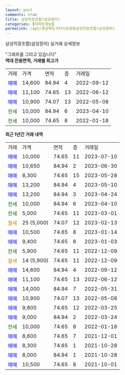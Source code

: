 ```yaml
---
layout: post
comments: true
title: 삼성직장조합(삼성장미)
categories: [아파트정보]
permalink: /apt/경상북도구미시송정동삼성직장조합(삼성장미)
---
```


삼성직장조합(삼성장미) 실거래 상세정보

<script type="text/javascript">
  google.charts.load('current', {'packages':['line', 'corechart']});
  google.charts.setOnLoadCallback(drawChart);

  function drawChart() {
    var data = new google.visualization.DataTable();
    data.addColumn('date', '거래일');
    data.addColumn('number', "매매");
    data.addColumn('number', "전세");
    data.addColumn('number', "전매");

    data.addRows([[new Date(Date.parse("2023-07-10")), 10000, null, null], [new Date(Date.parse("2023-06-30")), 10650, null, null], [new Date(Date.parse("2023-05-28")), 8300, null, null], [new Date(Date.parse("2023-05-10")), 13200, null, null], [new Date(Date.parse("2023-04-24")), 13200, null, null], [new Date(Date.parse("2023-04-10")), null, 10000, null], [new Date(Date.parse("2023-03-01")), null, 5000, null], [new Date(Date.parse("2023-02-13")), null, null, null], [new Date(Date.parse("2023-01-14")), 10500, null, null], [new Date(Date.parse("2023-01-03")), 9400, null, null], [new Date(Date.parse("2022-12-09")), null, 5900, null], [new Date(Date.parse("2022-12-09")), null, null, null], [new Date(Date.parse("2022-09-12")), 14600, null, null], [new Date(Date.parse("2022-06-12")), 11100, null, null], [new Date(Date.parse("2022-05-31")), 14000, null, null], [new Date(Date.parse("2022-05-08")), 10900, null, null], [new Date(Date.parse("2022-03-25")), 9800, null, null], [new Date(Date.parse("2022-03-24")), 9000, null, null], [new Date(Date.parse("2022-01-18")), null, 10000, null], [new Date(Date.parse("2021-12-01")), 8600, null, null], [new Date(Date.parse("2021-10-28")), 8300, null, null], [new Date(Date.parse("2021-10-28")), 8000, null, null], [new Date(Date.parse("2021-10-01")), 10500, null, null]]);

    var options = {
      hAxis: {
        format: 'yyyy/MM/dd'
      },    
      lineWidth: 0,
      pointsVisible: true,    
      title: '최근 1년간 유형별 실거래가 분포',
      legend: { position: 'bottom' }
    };

    var formatter = new google.visualization.NumberFormat({pattern:'###,###'} );
    formatter.format(data, 1);
    formatter.format(data, 2);
    
    setTimeout(function() {
        var chart = new google.visualization.LineChart(document.getElementById('columnchart_material'));
        chart.draw(data, (options));
        document.getElementById('loading').style.display = 'none';
    }, 200);
  }
</script>


<div id="loading" style="z-index:20; display: block; margin-left: 0px">"그래프를 그리고 있습니다"</div>
<div id="columnchart_material" style="width: 95%; margin-left: 0px; display: block"></div>
<!-- contents start -->
<b>역대 전용면적, 거래별 최고가</b>
<table class="sortable">
    <tr>
      <td>거래</td>
      <td>가격</td>
      <td>면적</td>
      <td>층</td>
      <td>거래일</td>
    </tr>
        <tr>
          <td><a style="color: blue">매매</a></td>
          <td>14,600</td>
          <td>84.94</td>
          <td>4</td>
          <td>2022-09-12</td>
        </tr>            <tr>
          <td><a style="color: blue">매매</a></td>
          <td>11,100</td>
          <td>74.65</td>
          <td>13</td>
          <td>2022-06-12</td>
        </tr>            <tr>
          <td><a style="color: blue">매매</a></td>
          <td>10,900</td>
          <td>74.07</td>
          <td>13</td>
          <td>2022-05-08</td>
        </tr>        
        <tr>
              <td><a style="color: darkgreen">전세</a></td>
              <td>10,000</td>
              <td>84.94</td>
              <td>6</td>
              <td>2023-04-10</td>
            </tr>            <tr>
              <td><a style="color: darkgreen">전세</a></td>
              <td>10,000</td>
              <td>74.65</td>
              <td>8</td>
              <td>2022-01-18</td>
            </tr>        
    
</table>

<b>최근 1년간 거래 내역</b>

<table class="sortable">
    <tr>
      <td>거래</td>
      <td>가격</td>
      <td>면적</td>
      <td>층</td>
      <td>거래일</td>
    </tr>
    <tr>
      <td><a style="color: blue">매매</a></td>
      <td>10,000</td>
      <td>74.65</td>
      <td>11</td>
      <td>2023-07-10</td>
    </tr>          <tr>
      <td><a style="color: blue">매매</a></td>
      <td>10,650</td>
      <td>84.94</td>
      <td>2</td>
      <td>2023-06-30</td>
    </tr>          <tr>
      <td><a style="color: blue">매매</a></td>
      <td>8,300</td>
      <td>74.65</td>
      <td>15</td>
      <td>2023-05-28</td>
    </tr>          <tr>
      <td><a style="color: blue">매매</a></td>
      <td>13,200</td>
      <td>84.94</td>
      <td>4</td>
      <td>2023-05-10</td>
    </tr>          <tr>
      <td><a style="color: blue">매매</a></td>
      <td>13,200</td>
      <td>84.94</td>
      <td>3</td>
      <td>2023-04-24</td>
    </tr>          <tr>
      <td><a style="color: darkgreen">전세</a></td>
      <td>10,000</td>
      <td>84.94</td>
      <td>6</td>
      <td>2023-04-10</td>
    </tr>          <tr>
      <td><a style="color: darkgreen">전세</a></td>
      <td>5,000</td>
      <td>74.65</td>
      <td>11</td>
      <td>2023-03-01</td>
    </tr>          <tr>
      <td><a style="color: darkgoldenrod">월세</a></td>
      <td>25 (5,000)</td>
      <td>74.07</td>
      <td>12</td>
      <td>2023-02-13</td>
    </tr>          <tr>
      <td><a style="color: blue">매매</a></td>
      <td>10,500</td>
      <td>74.65</td>
      <td>8</td>
      <td>2023-01-14</td>
    </tr>          <tr>
      <td><a style="color: blue">매매</a></td>
      <td>9,400</td>
      <td>74.65</td>
      <td>8</td>
      <td>2023-01-03</td>
    </tr>          <tr>
      <td><a style="color: darkgreen">전세</a></td>
      <td>5,900</td>
      <td>74.65</td>
      <td>11</td>
      <td>2022-12-09</td>
    </tr>          <tr>
      <td><a style="color: darkgoldenrod">월세</a></td>
      <td>14 (5,900)</td>
      <td>74.65</td>
      <td>11</td>
      <td>2022-12-09</td>
    </tr>          <tr>
      <td><a style="color: blue">매매</a></td>
      <td>14,600</td>
      <td>84.94</td>
      <td>4</td>
      <td>2022-09-12</td>
    </tr>          <tr>
      <td><a style="color: blue">매매</a></td>
      <td>11,100</td>
      <td>74.65</td>
      <td>13</td>
      <td>2022-06-12</td>
    </tr>          <tr>
      <td><a style="color: blue">매매</a></td>
      <td>14,000</td>
      <td>84.94</td>
      <td>7</td>
      <td>2022-05-31</td>
    </tr>          <tr>
      <td><a style="color: blue">매매</a></td>
      <td>10,900</td>
      <td>74.07</td>
      <td>13</td>
      <td>2022-05-08</td>
    </tr>          <tr>
      <td><a style="color: blue">매매</a></td>
      <td>9,800</td>
      <td>74.65</td>
      <td>12</td>
      <td>2022-03-25</td>
    </tr>          <tr>
      <td><a style="color: blue">매매</a></td>
      <td>9,000</td>
      <td>84.94</td>
      <td>2</td>
      <td>2022-03-24</td>
    </tr>          <tr>
      <td><a style="color: darkgreen">전세</a></td>
      <td>10,000</td>
      <td>74.65</td>
      <td>8</td>
      <td>2022-01-18</td>
    </tr>          <tr>
      <td><a style="color: blue">매매</a></td>
      <td>8,600</td>
      <td>74.65</td>
      <td>7</td>
      <td>2021-12-01</td>
    </tr>          <tr>
      <td><a style="color: blue">매매</a></td>
      <td>8,300</td>
      <td>74.65</td>
      <td>1</td>
      <td>2021-10-28</td>
    </tr>          <tr>
      <td><a style="color: blue">매매</a></td>
      <td>8,000</td>
      <td>84.94</td>
      <td>1</td>
      <td>2021-10-28</td>
    </tr>          <tr>
      <td><a style="color: blue">매매</a></td>
      <td>10,500</td>
      <td>74.65</td>
      <td>8</td>
      <td>2021-10-01</td>
    </tr>      </table>
<!-- contents end -->    

